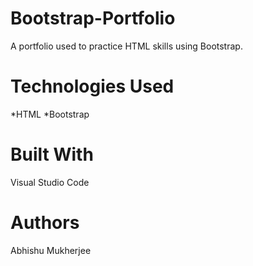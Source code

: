 # Bootstrap-Portfolio
A portfolio used to practice HTML skills using Bootstrap.

# Technologies Used
*HTML 
*Bootstrap 

# Built With
Visual Studio Code

# Authors
Abhishu Mukherjee